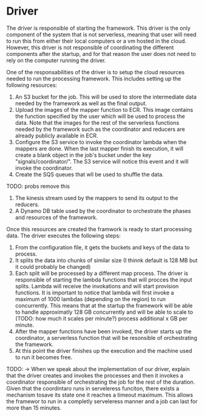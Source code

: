 # Driver

The driver is responsible of starting the framework. This driver is the only component of the system that is not serverless, meaning that user will need to run this from either their local computers or a vm hosted in the cloud. However, this driver is not responsible of coordinating the different components after the startup, and for that reason the user does not need to rely on the computer running the driver. 

One of the responsabilities of the driver is to setup the cloud resources needed to run the processing framework. This includes setting up the following resources:
1. An S3 bucket for the job. This will be used to store the intermediate data needed by the framework as well as the final output.
2. Upload the images of the mapper function to ECR. This image contains the function specified by the user which will be used to process the data. Note that the images for the rest of the serverless functions needed by the framework such as the coordinator and reducers are already publicly available in ECR. 
3. Configure the S3 service to invoke the coordinator lambda when the mappers are done. When the last mapper finish its execution, it will create a blank object in the job's bucket under the key "signals/coordinator/". The S3 service will notice this event and it will invoke the coordinator.
4. Create the SQS queues that wll be used to shuffle the data. 

TODO: probs remove this
1. The kinesis stream used by the mappers to send its output to the reducers.
2. A Dynamo DB table used by the coordinator to orchestrate the phases and resources of the framework.

Once this resources are created the framwork is ready to start processing data. The driver executes the following steps:

1. From the configuration file, it gets the buckets and keys of the data to process. 
2. It splits the data into chunks of similar size (I thinnk default is 128 MB but it could probably be changed)
3. Each split will be processed by a different map process. The driver is responsible of starting the lambda functions that will procces the input splits. Lambda will receive the invokations and will start provision functions. It is important to notice that lambda will first invoke a maximum of 1000 lambdas (depending on the region) to run concurrently. This means that at the startup the framework will be able to handle approximatly 128 GB concurrently and will be able to scale to (TODO: how much it scales per minute?) process additional x GB per minute.
4. After the mapper functions have been invoked, the driver starts up the coordinator, a serverless function that will be resonsible of orchestrating the framework.
5. At this point the driver finishes up the execution and the machine used to run it becomes free.

TODO:
-> When we speak about the implementation of our driver, explain that the driver creates and invokes the processes and then it invokes a coordinator responsible of orchestrating the job for the rest of the duration. Given that the coordintaro runs in serveleress funciton, there exists a mechanism tosave its state one it reaches a timeout maximum. This allows the framewor to run in a completly serveleress manner and a job can last for more than 15 minutes.